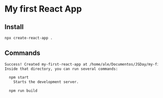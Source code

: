 # My first React App

## Install

```bash
npx create-react-app .
```

## Commands

```bash
Success! Created my-first-react-app at /home/ale/Documentos/JSDay/my-first-react-app
Inside that directory, you can run several commands:

  npm start
    Starts the development server.

  npm run build
```

